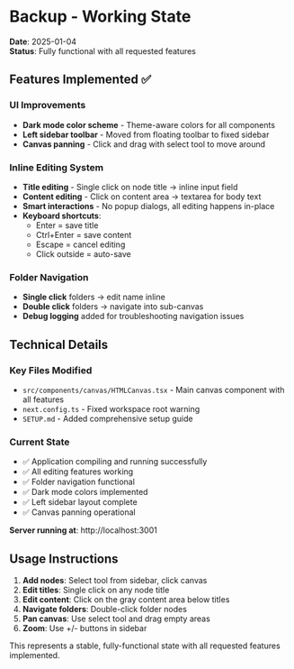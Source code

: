 # Backup - Working State

**Date**: 2025-01-04  
**Status**: Fully functional with all requested features

## Features Implemented ✅

### UI Improvements
- **Dark mode color scheme** - Theme-aware colors for all components
- **Left sidebar toolbar** - Moved from floating toolbar to fixed sidebar
- **Canvas panning** - Click and drag with select tool to move around

### Inline Editing System
- **Title editing** - Single click on node title → inline input field
- **Content editing** - Click on content area → textarea for body text  
- **Smart interactions** - No popup dialogs, all editing happens in-place
- **Keyboard shortcuts**: 
  - Enter = save title
  - Ctrl+Enter = save content  
  - Escape = cancel editing
  - Click outside = auto-save

### Folder Navigation  
- **Single click** folders → edit name inline
- **Double click** folders → navigate into sub-canvas
- **Debug logging** added for troubleshooting navigation issues

## Technical Details

### Key Files Modified
- `src/components/canvas/HTMLCanvas.tsx` - Main canvas component with all features
- `next.config.ts` - Fixed workspace root warning  
- `SETUP.md` - Added comprehensive setup guide

### Current State
- ✅ Application compiling and running successfully
- ✅ All editing features working
- ✅ Folder navigation functional  
- ✅ Dark mode colors implemented
- ✅ Left sidebar layout complete
- ✅ Canvas panning operational

**Server running at**: http://localhost:3001

## Usage Instructions

1. **Add nodes**: Select tool from sidebar, click canvas
2. **Edit titles**: Single click on any node title
3. **Edit content**: Click on the gray content area below titles  
4. **Navigate folders**: Double-click folder nodes
5. **Pan canvas**: Use select tool and drag empty areas
6. **Zoom**: Use +/- buttons in sidebar

This represents a stable, fully-functional state with all requested features implemented.